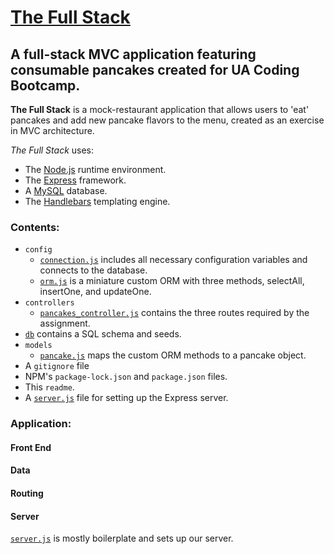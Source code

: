 # [The Full Stack](https://sleepy-caverns-40509.herokuapp.com/)
## A full-stack MVC application featuring consumable pancakes created for UA Coding Bootcamp.

**The Full Stack** is a mock-restaurant application that allows users to 'eat' pancakes and add new pancake flavors to the menu, created as an exercise in MVC architecture.

*The Full Stack* uses:

* The [Node.js](https://nodejs.org/en/) runtime environment.
* The [Express](https://expressjs.com/) framework.
* A [MySQL](https://www.mysql.com/) database.
* The [Handlebars](http://handlebarsjs.com/) templating engine.

### Contents:

* `config`
  * [`connection.js`](/config/connection.js) includes all necessary configuration variables and connects to the database.
  * [`orm.js`](/config/orm.js) is a miniature custom ORM with three methods, selectAll, insertOne, and updateOne.
* `controllers`
  * [`pancakes_controller.js`](/controllers/pancakes_controller.js) contains the three routes required by the assignment.
* [`db`](/db) contains a SQL schema and seeds.
* `models`
  * [`pancake.js`](/models/pancake.js) maps the custom ORM methods to a pancake object.
* A `gitignore` file
* NPM's `package-lock.json` and `package.json` files.
* This `readme`.
* A [`server.js`](/server.js) file for setting up the Express server.

### Application:

#### Front End

#### Data

#### Routing

#### Server

[`server.js`](server.js) is mostly boilerplate and sets up our server.
